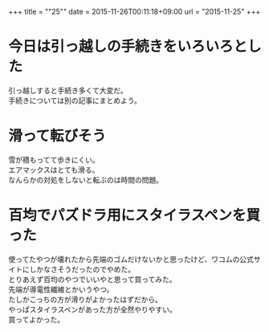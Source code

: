 +++
title = ""25""
date = 2015-11-26T00:11:18+09:00
url = "2015-11-25"
+++

今日は引っ越しの手続きをいろいろとした
===
引っ越しすると手続き多くて大変だ。  
手続きについては別の記事にまとめよう。

滑って転びそう
===
雪が積もってて歩きにくい。  
エアマックスはとても滑る。  
なんらかの対処をしないと転ぶのは時間の問題。

百均でパズドラ用にスタイラスペンを買った
===
使ってたやつが壊れたから先端のゴムだけないかと思ったけど、ワコムの公式サイトにしかなさそうだったのでやめた。  
とりあえず百均のやつでいいやと思って買ってみた。  
先端が導電性繊維とかいうやつ。  
たしかこっちの方が滑りがよかったはずだから。  
やっぱスタイラスペンがあった方が全然やりやすい。  
買ってよかった。
